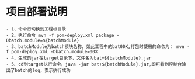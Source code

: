 # 项目部署说明
	- 1、命令行切换到工程根目录
	- 2、执行命令 mvn -f pom-deploy.xml package -Dbatch.module=${batchModule}
	- 3、batchModule为batch模块名称，如此工程中的bat00X,打包时使用的命令为： mvn -f pom-deploy.xml -Dbatch.module=00X
	- 4、生成的jar在target目录下，文件名为bat+${batchModule}.jar
	- 5、cd到target执行命令，java -jar bat+${batchModule}.jar,即可看到控制台输出了batch的log，表示执行成功